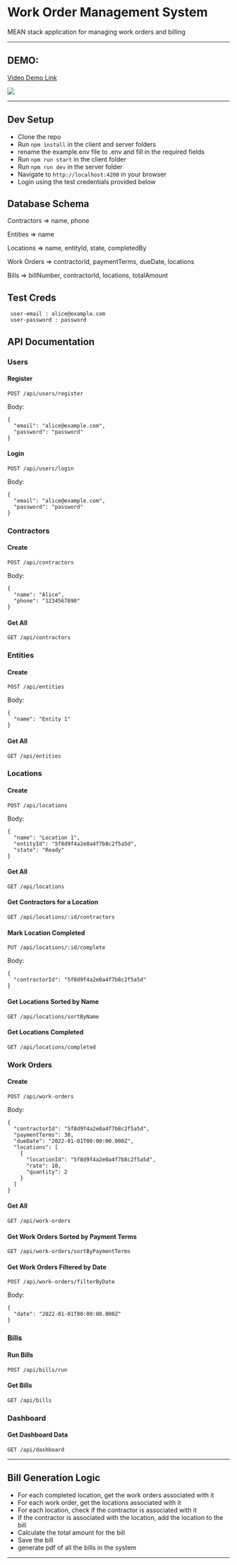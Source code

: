 # Work Order Management System

MEAN stack application for managing work orders and billing

---

## DEMO: 
<a href="https://www.loom.com/share/b55aa915d3634338938531240b62aa01?sid=d22c19de-6297-44b2-89d6-e2454f0b4b5d" target="_blank"><p>Video Demo Link</p>
<img src="demo.gif"/>
</a>

---

## Dev Setup
- Clone the repo
- Run `npm install` in the client and server folders
- rename the example.env file to .env and fill in the required fields
- Run `npm run start` in the client folder
- Run `npm run dev` in the server folder
- Navigate to `http://localhost:4200` in your browser
- Login using the test credentials provided below


## Database Schema

Contractors => name, phone


Entities => name


Locations => name, entityId, state, completedBy


Work Orders => contractorId, paymentTerms, dueDate, locations


Bills => billNumber, contractorId, locations, totalAmount


## Test Creds
```
 user-email : alice@example.com
 user-password : password
```

## API Documentation

### Users
#### Register
`POST /api/users/register`

Body:
```
{
  "email": "alice@example.com",
  "password": "password"
}
```

#### Login
`POST /api/users/login`

Body:
```
{
  "email": "alice@example.com",
  "password": "password"
}
```
### Contractors
#### Create
`POST /api/contractors`

Body:
```
{
  "name": "Alice",
  "phone": "1234567890"
}
```

#### Get All
`GET /api/contractors`

### Entities
#### Create
`POST /api/entities`

Body:
```
{
  "name": "Entity 1"
}
```

#### Get All
`GET /api/entities`

### Locations
#### Create
`POST /api/locations`

Body:
```
{
  "name": "Location 1",
  "entityId": "5f8d9f4a2e0a4f7b8c2f5a5d",
  "state": "Ready"
}
```

#### Get All
`GET /api/locations`

#### Get Contractors for a Location
`GET /api/locations/:id/contractors`

#### Mark Location Completed
`PUT /api/locations/:id/complete`

Body:
```
{
  "contractorId": "5f8d9f4a2e0a4f7b8c2f5a5d"
}
```

#### Get Locations Sorted by Name
`GET /api/locations/sortByName`

#### Get Locations Completed
`GET /api/locations/completed`

### Work Orders
#### Create
`POST /api/work-orders`

Body:
```
{
  "contractorId": "5f8d9f4a2e0a4f7b8c2f5a5d",
  "paymentTerms": 30,
  "dueDate": "2022-01-01T00:00:00.000Z",
  "locations": [
    {
      "locationId": "5f8d9f4a2e0a4f7b8c2f5a5d",
      "rate": 10,
      "quantity": 2
    }
  ]
}
```

#### Get All
`GET /api/work-orders`

#### Get Work Orders Sorted by Payment Terms
`GET /api/work-orders/sortByPaymentTerms`

#### Get Work Orders Filtered by Date
`POST /api/work-orders/filterByDate`

Body:
```
{
  "date": "2022-01-01T00:00:00.000Z"
}
```

### Bills
#### Run Bills
`POST /api/bills/run`

#### Get Bills
`GET /api/bills`

### Dashboard
#### Get Dashboard Data
`GET /api/dashboard`

---

## Bill Generation Logic

- For each completed location, get the work orders associated with it
- For each work order, get the locations associated with it
- For each location, check if the contractor is associated with it
- If the contractor is associated with the location, add the location to the bill
- Calculate the total amount for the bill
- Save the bill
- generate pdf of all the bills in the system

---
